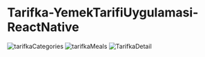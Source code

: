 # Tarifka-YemekTarifiUygulamasi-ReactNative
![tarifkaCategories](https://user-images.githubusercontent.com/67544022/209130846-989c4039-1972-42d4-9f75-d4ca2934bc0d.png)
![tarifkaMeals](https://user-images.githubusercontent.com/67544022/209130870-c6e40dea-23dd-4d35-a0f7-5f5c2b6142e9.png)
![TarifkaDetail](https://user-images.githubusercontent.com/67544022/209130905-fa82e1ca-2778-4ce3-b6cb-3982058f0c8a.png)
